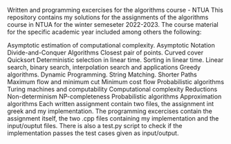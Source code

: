 Written and programming excercises for the algorithms course - NTUA
This repository contains my solutions for the assignments of the algorithms course in NTUA for the winter semeseter 2022-2023. The course material for the specific academic year included among others the following:

Asymptotic estimation of computational complexity.
Asymptotic Notation
Divide-and-Conquer Algorithms
Closest pair of points.
Curved cover
Quicksort
Deterministic selection in linear time.
Sorting in linear time.
Linear search, binary search, interpolation search and applications
Greedy algorithms.
Dynamic Programming.
String Matching.
Shorter Paths
Maximum flow and minimum cut
Minimum cost flow
Probabilistic algorithms
Turing machines and computability
Computational complexity
Reductions
Non-determinism
NP-completeness
Probabilistic algorithms
Approximation algorithms
Each written assignment contain two files, the assignment int greek and my implementation. The programming excercises contain the assignment itself, the two .cpp files containing my implementation and the input/ouptut files. There is also a test.py script to check if the implementation passes the test cases given as input/output.
